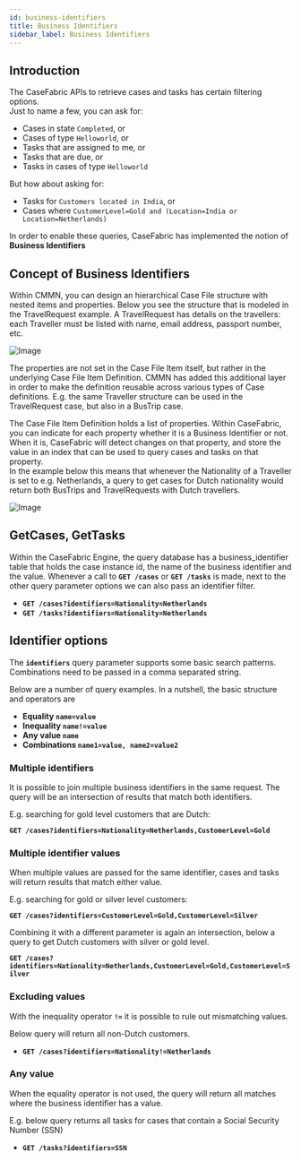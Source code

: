 ```yaml
---
id: business-identifiers
title: Business Identifiers
sidebar_label: Business Identifiers
---
```


## Introduction
The CaseFabric APIs to retrieve cases and tasks has certain filtering options.<br/>
Just to name a few, you can ask for:
- Cases in state `Completed`, or
- Cases of type `Helloworld`, or 
- Tasks that are assigned to me, or
- Tasks that are due, or
- Tasks in cases of type `Helloworld`

But how about asking for:
- Tasks for `Customers located in India`, or
- Cases where `CustomerLevel=Gold and (Location=India or Location=Netherlands)`

In order to enable these queries, CaseFabric has implemented the notion of **Business Identifiers**

## Concept of Business Identifiers
Within CMMN, you can design an hierarchical Case File structure with nested items and properties. 
Below you see the structure that is modeled in the TravelRequest example.
A TravelRequest has details on the travellers: each Traveller must be listed with name, email address, passport number, etc.

![Image](assets/extensions/casefile-structure.png)

The properties are not set in the Case File Item itself, but rather in the underlying Case File Item Definition. CMMN has added this additional layer in order to make the definition reusable across various types of Case definitions. E.g. the same Traveller structure can be used in the TravelRequest case, but also in a BusTrip case.

The Case File Item Definition holds a list of properties. Within CaseFabric, you can indicate for each property whether it is a Business Identifier or not.
<br/>When it is, CaseFabric will detect changes on that property, and store the value in an index that can be used to query cases and tasks on that property.
<br/>In the example below this means that whenever the Nationality of a Traveller is set to e.g. Netherlands, a query to get cases for Dutch nationality would return both BusTrips and TravelRequests with Dutch travellers.

![Image](assets/extensions/casefile-properties.png)

## GetCases, GetTasks
Within the CaseFabric Engine, the query database has a business_identifier table that holds the case instance id, the name of the business identifier and the value.
Whenever a call to **`GET /cases`** or **`GET /tasks`** is made, next to the other query parameter options we can also pass an identifier filter.

- **`GET /cases?identifiers=Nationality=Netherlands`**
- **`GET /tasks?identifiers=Nationality=Netherlands`**

## Identifier options
The **`identifiers`** query parameter supports some basic search patterns. Combinations need to be passed in a comma separated string.

Below are a number of query examples. In a nutshell, the basic structure and operators are

- **Equality `name=value`** 
- **Inequality `name!=value`** 
- **Any value `name`**
- **Combinations `name1=value, name2=value2`** 

### Multiple identifiers
It is possible to join multiple business identifiers in the same request. The query will be an intersection of results that match both identifiers.

E.g. searching for gold level customers that are Dutch:

**`GET /cases?identifiers=Nationality=Netherlands,CustomerLevel=Gold`**

### Multiple identifier values
When multiple values are passed for the same identifier, cases and tasks will return results that match either value.

E.g. searching for gold or silver level customers:

**`GET /cases?identifiers=CustomerLevel=Gold,CustomerLevel=Silver`**

Combining it with a different parameter is again an intersection, below a query to get Dutch customers with silver or gold level.

**`GET /cases?identifiers=Nationality=Netherlands,CustomerLevel=Gold,CustomerLevel=Silver`**

### Excluding values

With the inequality operator **`!=`** it is possible to rule out mismatching values.

Below query will return all non-Dutch customers.

- **`GET /cases?identifiers=Nationality!=Netherlands`**

### Any value
When the equality operator is not used, the query will return all matches where the business identifier has a value.

E.g. below query returns all tasks for cases that contain a Social Security Number (SSN)

- **`GET /tasks?identifiers=SSN`**



